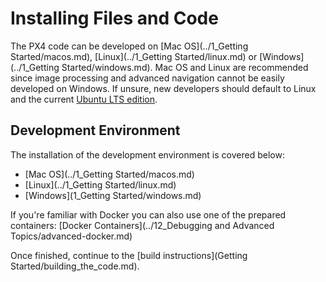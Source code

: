 # Installing Files and Code

The PX4 code can be developed on [Mac OS](../1_Getting Started/macos.md), [Linux](../1_Getting Started/linux.md) or [Windows](../1_Getting Started/windows.md). Mac OS and Linux are recommended since image processing and advanced navigation cannot be easily developed on Windows. If unsure, new developers should default to Linux and the current [Ubuntu LTS edition](https://wiki.ubuntu.com/LTS).

## Development Environment

The installation of the development environment is covered below:

- [Mac OS](../1_Getting Started/macos.md)
- [Linux](../1_Getting Started/linux.md)
- [Windows](1_Getting Started/windows.md)

If you're familiar with Docker you can also use one of the prepared containers: [Docker Containers](../12_Debugging and Advanced Topics/advanced-docker.md)

Once finished, continue to the [build instructions](Getting Started/building_the_code.md).
